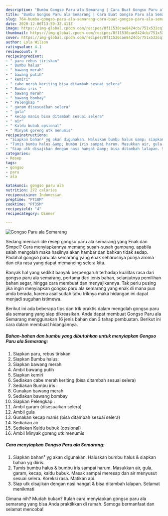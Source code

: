 ```yaml
---
description: "Bumbu Gongso Paru ala Semarang | Cara Buat Gongso Paru ala Semarang Yang Enak dan Simpel"
title: "Bumbu Gongso Paru ala Semarang | Cara Buat Gongso Paru ala Semarang Yang Enak dan Simpel"
slug: 764-bumbu-gongso-paru-ala-semarang-cara-buat-gongso-paru-ala-semarang-yang-enak-dan-simpel
date: 2020-12-06T13:59:32.411Z
image: https://img-global.cpcdn.com/recipes/8f11530cae8424cb/751x532cq70/gongso-paru-ala-semarang-foto-resep-utama.jpg
thumbnail: https://img-global.cpcdn.com/recipes/8f11530cae8424cb/751x532cq70/gongso-paru-ala-semarang-foto-resep-utama.jpg
cover: https://img-global.cpcdn.com/recipes/8f11530cae8424cb/751x532cq70/gongso-paru-ala-semarang-foto-resep-utama.jpg
author: Lola Wilson
ratingvalue: 4.1
reviewcount: 9
recipeingredient:
- " paru rebus tiriskan"
- " Bumbu halus"
- " bawang merah"
- " bawang putih"
- " kemiri"
- " cabe merah keriting bisa ditambah sesuai selera"
- " Bumbu iris "
- " bawang merah"
- " bawang bombay"
- " Pelengkap "
- " garam disesuaikan selera"
- " gula"
- " kecap manis bisa ditambah sesuai selera"
- " air"
- " Kaldu bubuk opsional"
- " Minyak goreng utk menumis"
recipeinstructions:
- "Siapkan bahan² yg akan digunakan. Haluskan bumbu halus &amp; siapkan bahan yg diiris."
- "Tumis bumbu halus &amp; bumbu iris sampai harum. Masukkan air, gula, garam, kecap, kaldu bubuk. Masak sampai meresap dan air menyusut sesuai selera. Koreksi rasa. Matikan api."
- "Siap utk disajikan dengan nasi hangat &amp; bisa ditambah lalapan. Selamat menikmati"
categories:
- Resep
tags:
- gongso
- paru
- ala

katakunci: gongso paru ala 
nutrition: 272 calories
recipecuisine: Indonesian
preptime: "PT10M"
cooktime: "PT35M"
recipeyield: "4"
recipecategory: Dinner

---
```



![Gongso Paru ala Semarang](https://img-global.cpcdn.com/recipes/8f11530cae8424cb/751x532cq70/gongso-paru-ala-semarang-foto-resep-utama.jpg)

Sedang mencari ide resep gongso paru ala semarang yang Enak dan Simpel? Cara menyiapkannya memang susah-susah gampang. apabila salah mengolah maka hasilnya akan hambar dan bahkan tidak sedap. Padahal gongso paru ala semarang yang enak seharusnya punya aroma dan cita rasa yang dapat memancing selera kita.

Banyak hal yang sedikit banyak berpengaruh terhadap kualitas rasa dari gongso paru ala semarang, pertama dari jenis bahan, selanjutnya pemilihan bahan segar, hingga cara membuat dan menyajikannya. Tak perlu pusing jika ingin menyiapkan gongso paru ala semarang yang enak di mana pun anda berada, karena asal sudah tahu triknya maka hidangan ini dapat menjadi suguhan istimewa.




Berikut ini ada beberapa tips dan trik praktis dalam mengolah gongso paru ala semarang yang siap dikreasikan. Anda dapat membuat Gongso Paru ala Semarang menggunakan 16 jenis bahan dan 3 tahap pembuatan. Berikut ini cara dalam membuat hidangannya.

<!--inarticleads1-->

##### Bahan-bahan dan bumbu yang dibutuhkan untuk menyiapkan Gongso Paru ala Semarang:

1. Siapkan  paru, rebus tiriskan
1. Siapkan  Bumbu halus:
1. Siapkan  bawang merah
1. Ambil  bawang putih
1. Siapkan  kemiri
1. Sediakan  cabe merah keriting (bisa ditambah sesuai selera)
1. Sediakan  Bumbu iris :
1. Gunakan  bawang merah
1. Sediakan  bawang bombay
1. Siapkan  Pelengkap :
1. Ambil  garam (disesuaikan selera)
1. Ambil  gula
1. Gunakan  kecap manis (bisa ditambah sesuai selera)
1. Sediakan  air
1. Sediakan  Kaldu bubuk (opsional)
1. Ambil  Minyak goreng utk menumis




<!--inarticleads2-->

##### Cara menyiapkan Gongso Paru ala Semarang:

1. Siapkan bahan² yg akan digunakan. Haluskan bumbu halus &amp; siapkan bahan yg diiris.
1. Tumis bumbu halus &amp; bumbu iris sampai harum. Masukkan air, gula, garam, kecap, kaldu bubuk. Masak sampai meresap dan air menyusut sesuai selera. Koreksi rasa. Matikan api.
1. Siap utk disajikan dengan nasi hangat &amp; bisa ditambah lalapan. Selamat menikmati




Gimana nih? Mudah bukan? Itulah cara menyiapkan gongso paru ala semarang yang bisa Anda praktikkan di rumah. Semoga bermanfaat dan selamat mencoba!
